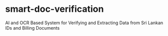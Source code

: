 # smart-doc-verification
AI and OCR Based System for Verifying and Extracting Data from Sri Lankan IDs and Billing Documents
